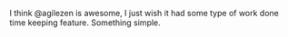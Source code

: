 <!--
id: 183348089
link: http://kevinisom.info/post/183348089/i-think-agilezen-is-awesome-i-just-wish-it-had
slug: i-think-agilezen-is-awesome-i-just-wish-it-had
date: Wed Sep 09 2009 15:14:05 GMT+1200 (NZST)
raw: {"blog_name":"kevinisom","id":183348089,"post_url":"http://kevinisom.info/post/183348089/i-think-agilezen-is-awesome-i-just-wish-it-had","slug":"i-think-agilezen-is-awesome-i-just-wish-it-had","type":"text","date":"2009-09-09 03:14:05 GMT","timestamp":1252466045,"state":"published","format":"html","reblog_key":"ODUMtFES","tags":[],"short_url":"http://tmblr.co/Zw68YyAxQjv","highlighted":[],"feed_item":"http://twitter.com/kev_nz/statuses/3847378443","from_feed_id":"650289","note_count":0,"title":null,"body":"<p>I think @agilezen is awesome, I just wish it had some type of work done time keeping feature. Something simple.</p>"}
publish: 2009-09-09
tags: 
title: null
-->


I think @agilezen is awesome, I just wish it had some type of work done
time keeping feature. Something simple.


